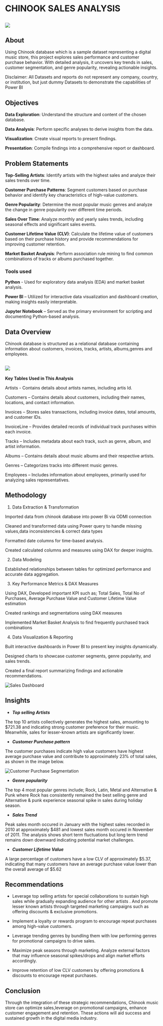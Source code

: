 # CHINOOK SALES ANALYSIS

![](images/icon.PNG)
---

## About 
Using Chinook database which is a sample dataset representing a digital music store, this project explores sales performance and customer purchase behavior. With detailed analysis, it uncovers key trends in sales, customer segmentation, and genre popularity, revealing actionable insights. 

Disclaimer: All Datasets and reports do not represent any company, country, or institution, but just dummy Datasets to demonstrate the capabilities of Power BI

## Objectives
**Data Exploration**: Understand the structure and content of the chosen database.

**Data Analysis**: Perform specific analyses to derive insights from the data.

**Visualization**: Create visual reports to present findings.

**Presentation**: Compile findings into a comprehensive report or dashboard.

## Problem Statements
**Top-Selling Artists**: Identify artists with the highest sales and analyze their sales trends over time.

**Customer Purchase Patterns**: Segment customers based on purchase behavior and identify key characteristics of high-value customers.

**Genre Popularity**: Determine the most popular music genres and analyze the change in genre popularity over different time periods.

**Sales Over Time**: Analyze monthly and yearly sales trends, including seasonal effects and significant sales events.

**Customer Lifetime Value (CLV)**: Calculate the lifetime value of customers based on their purchase history and provide recommendations for improving customer retention.

**Market Basket Analysis**: Perform association rule mining to find common combinations of tracks or albums purchased together.

### Tools used 

**Python** - Used for exploratory data analysis (EDA) and market basket analysis.

**Power BI** – Utilized for interactive data visualization and dashboard creation, making insights easily interpretable.

**Jupyter Notebook** – Served as the primary environment for scripting and documenting Python-based analysis.

## Data Overview
Chinook database is structured as a relational database containing information about customers, invoices, tracks, artists, albums,genres and employees.

![](images/DM.PNG)
---
**Key Tables Used in This Analysis**

Artists - Contains details about artists names, including artis Id.

Customers – Contains details about customers, including their names, locations, and contact information.

Invoices – Stores sales transactions, including invoice dates, total amounts, and customer IDs.

InvoiceLine – Provides detailed records of individual track purchases within each invoice.

Tracks – Includes metadata about each track, such as genre, album, and artist information.

Albums – Contains details about music albums and their respective artists.

Genres – Categorizes tracks into different music genres.

Employees – Includes information about employees, primarily used for analyzing sales representatives.

## Methodology
1. Data Extraction & Transformation 

  Imported data from chinook database into power Bi via ODMI connection

  Cleaned and transformed  data using Power query to handle missing values,data inconsistencies & correct data types 
  
  Formatted date columns for time-based analysis.
  
  Created calculated columns and measures using DAX for deeper insights.

2. Data Modeling 

  Established relationships between tables for optimized performance and accurate data aggregation. 

3. Key Performance Metrics & DAX Measures 

  Using DAX, Developed important KPI such as; Total Sales, Total No of Purchases, Average Purchase Value and Customer Lifetime Value estimation 
  
  Created rankings and segmentations using DAX measures 
  
  Implemented Market Basket Analysis to find frequently purchased track combinations 

4. Data Visualization & Reporting

  Built interactive dashboards in Power BI to present key insights dynamically.
  
  Designed charts  to showcase customer segments, genre popularity, and sales trends.
  
  Created a final report summarizing findings and actionable recommendations.

  ![Sales Dashboard](images/overview-db.PNG)

## Insights

- **_Top selling Artists_**

The top 10 artists collectively generates the highest sales, amounting to $721.38 and indicating strong customer preference for their music. Meanwhile, sales for lesser-known artists are significantly lower.

- **_Customer Purchase pattern_**

The customer purchases indicate high value customers have highest average purchase value and contribute to approximately 23% of total sales, as shown in the image below.

![Customer Purchase Segmentation](images/page2-db.PNG)

- **_Genre popularity_**

The top 4 most popular genres include; Rock, Latin, Metal and Alternative & Punk where Rock has consistently remained the best selling genre and Alternative & punk experience seasonal spike in sales during holiday season.

- **_Sales Trend_**

Peak sales month occured in January with the highest sales recorded in 2010 at approximately $481 and lowest sales month occured in November of 2011. The analysis shows short term fluctuations but long term trend remains down downward indicating potential market challenges.

- **_Customer Lifetime Value_**

A large percentage of customers have a low CLV of approximately $5.37, indicating that many customers have an average purchase value lower than the overall average of $5.62

## Recommendations

- Leverage top selling artists for special collaborations to sustain high sales while gradually expanding audience for other artists . And promote lesser known artists through targeted marketing campaigns such as offering discounts & exclusive promotions. 

- Implement a loyalty or rewards program to encourage repeat purchases among high-value customers.

- Leverage trending genres by bundling them with low performing genres for promotional campaigns to drive sales.

- Maximize peak seasons through marketing. Analyze external factors that may influence seasonal spikes/drops and align market efforts accordingly.

- Improve retention of low CLV customers by offering promotions & discounts to encourage repeat purchases.

## Conclusion

Through the integration of these strategic recommendations, Chinook music store can optimize sales,leverage on promotional campaigns, enhance customer engagement and retention. These actions will aid success and sustained growth in the digital media industry.
